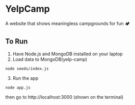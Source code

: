 # YelpCamp
A website that shows meaningless campgrounds for fun 🏕

## To Run
1. Have Node.js and MongoDB installed on your laptop
2. Load data to MongoDB(yelp-camp)
```
node seeds/index.js
```
3. Run the app
```
node app.js
```
then go to http://localhost:3000 (shown on the terminal)
